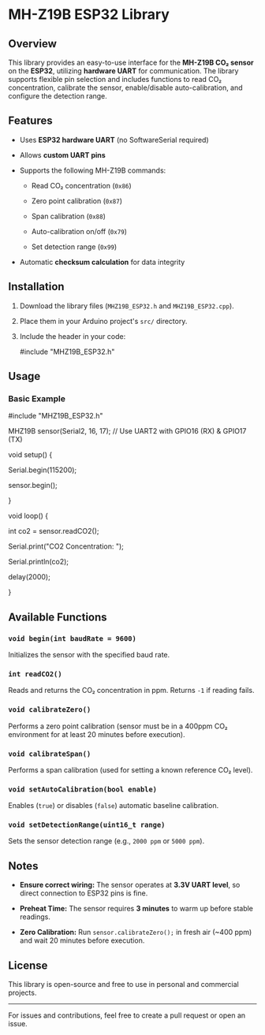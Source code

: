 MH-Z19B ESP32 Library
=====================

Overview
--------

This library provides an easy-to-use interface for the **MH-Z19B CO₂ sensor** on the **ESP32**, utilizing **hardware UART** for communication. The library supports flexible pin selection and includes functions to read CO₂ concentration, calibrate the sensor, enable/disable auto-calibration, and configure the detection range.

Features
--------

*   Uses **ESP32 hardware UART** (no SoftwareSerial required)
    
*   Allows **custom UART pins**
    
*   Supports the following MH-Z19B commands:
    
    *   Read CO₂ concentration (`0x86`)
        
    *   Zero point calibration (`0x87`)
        
    *   Span calibration (`0x88`)
        
    *   Auto-calibration on/off (`0x79`)
        
    *   Set detection range (`0x99`)
        
*   Automatic **checksum calculation** for data integrity
    

Installation
------------

1.  Download the library files (`MHZ19B_ESP32.h` and `MHZ19B_ESP32.cpp`).
    
2.  Place them in your Arduino project's `src/` directory.
    
3.  Include the header in your code:
    
    #include "MHZ19B\_ESP32.h"
    

Usage
-----

### Basic Example

#include "MHZ19B\_ESP32.h"

  

MHZ19B sensor(Serial2, 16, 17); // Use UART2 with GPIO16 (RX) & GPIO17 (TX)

  

void setup() {

Serial.begin(115200);

sensor.begin();

}

  

void loop() {

int co2 = sensor.readCO2();

Serial.print("CO2 Concentration: ");

Serial.println(co2);

delay(2000);

}

Available Functions
-------------------

### `void begin(int baudRate = 9600)`

Initializes the sensor with the specified baud rate.

### `int readCO2()`

Reads and returns the CO₂ concentration in ppm. Returns `-1` if reading fails.

### `void calibrateZero()`

Performs a zero point calibration (sensor must be in a 400ppm CO₂ environment for at least 20 minutes before execution).

### `void calibrateSpan()`

Performs a span calibration (used for setting a known reference CO₂ level).

### `void setAutoCalibration(bool enable)`

Enables (`true`) or disables (`false`) automatic baseline calibration.

### `void setDetectionRange(uint16_t range)`

Sets the sensor detection range (e.g., `2000 ppm` or `5000 ppm`).

Notes
-----

*   **Ensure correct wiring:** The sensor operates at **3.3V UART level**, so direct connection to ESP32 pins is fine.
    
*   **Preheat Time:** The sensor requires **3 minutes** to warm up before stable readings.
    
*   **Zero Calibration:** Run `sensor.calibrateZero();` in fresh air (~400 ppm) and wait 20 minutes before execution.
    

License
-------

This library is open-source and free to use in personal and commercial projects.

* * *

For issues and contributions, feel free to create a pull request or open an issue.
